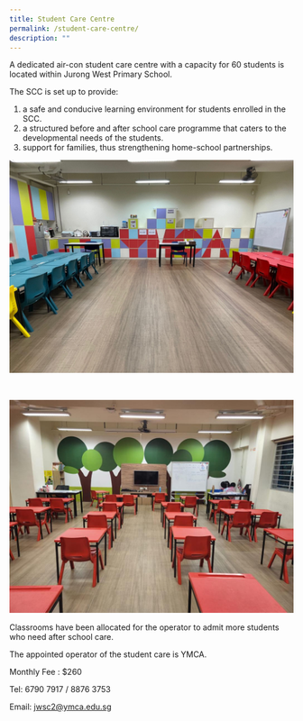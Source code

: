 ```yaml
---
title: Student Care Centre
permalink: /student-care-centre/
description: ""
---
```

A dedicated air-con student care centre with a capacity for 60 students is located within Jurong West Primary School. 

The SCC is set up to provide:

1. a safe and conducive learning environment for students enrolled in the SCC.
2. a structured before and after school care programme that caters to the developmental needs of the students.
3. support for families, thus strengthening home-school partnerships.



 ![SCC2](/images/SCC2.jpeg)  

<br>

![](/images/SCC1.jpeg)


Classrooms have been allocated for the operator to admit more students who need after school care.

The appointed operator of the student care is YMCA.

Monthly Fee : $260

Tel: 6790 7917 / 8876 3753

Email: <a href="mailto:jwsc2@ymca.edu.sg">jwsc2@ymca.edu.sg</a>